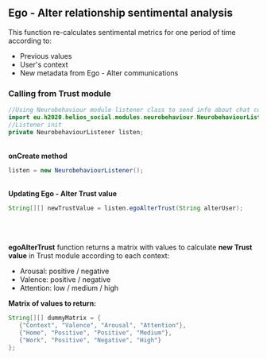 <h2>Ego - Alter relationship sentimental analysis</h2>

<p>This function re-calculates sentimental metrics for one period of time according to:</p>

<ul>
	<li>Previous values</li>
	<li>User's context</li>
	<li>New metadata from Ego - Alter communications</li>
</ul>

<h3>Calling from Trust module</h3>

```java
//Using Neurobehaviour module listener class to send info about chat communications
import eu.h2020.helios_social.modules.neurobehaviour.NeurobehaviourListener;
//Listener init
private NeurobehaviourListener listen;
```

<p> <br><b>onCreate method</b></p>

```java
listen = new NeurobehaviourListener();
```

<p> <br><b>Updating Ego - Alter Trust value</b></p>

```java
String[][] newTrustValue = listen.egoAlterTrust(String alterUser);
```
<br>
<br>
<p><b>egoAlterTrust</b> function returns a matrix with values to calculate <b>new Trust value</b> in Trust module according to each context:</p>
<ul>
	<li>Arousal: positive / negative</li>
	<li>Valence: positive / negative</li>
	<li>Attention: low / medium / high</li>
</ul>
<p><b>Matrix of values to return:</b></p>

```java
String[][] dummyMatrix = {
   {"Context", "Valence", "Arousal", "Attention"},
   {"Home", "Positive", "Positive", "Medium"},
   {"Work", "Positive", "Negative", "High"}
};
```
